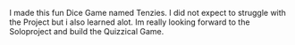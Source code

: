 I made this fun Dice Game named Tenzies. 
I did not expect to struggle with the Project but i also learned alot. 
Im really looking forward to the Soloproject and build the Quizzical Game.
